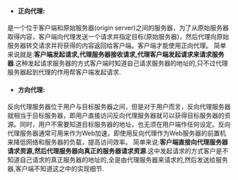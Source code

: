 - #### 正向代理:
是一个位于客户端和原始服务器(origin server)之间的服务器，为了从原始服务器取得内容，客户端向代理发送一个请求并指定目标(原始服务器)，然后代理向原始服务器转交请求并将获得的内容返回给客户端。客户端才能使用正向代理。
简单来说就是:__客户端发起请求,代理服务器接收请求,代理客户端发起请求来请求服务器__.这种发起请求服务器的方式客户端时知道自己请求服务器的地址的,只不过代理服务器起到代理的作用帮客户端发起请求.

- #### 方向代理:
反向代理服务器位于用户与目标服务器之间，但是对于用户而言，反向代理服务器就相当于目标服务器，即用户直接访问反向代理服务器就可以获得目标服务器的资源。同时，用户不需要知道目标服务器的地址，也无须在用户端作任何设定。反向代理服务器通常可用来作为Web加速，即使用反向代理作为Web服务器的前置机来降低网络和服务器的负载，提高访问效率。
简单来说:__客户端直接向代理服务器请求资源,然后代理服务器向真正的服务器请求资源__.这中发起请求的方式客户是不知道自己请求的真正服务器的地址的,全是由代理服务器来请求的,然后发送给服务器,客户端不知道这之中的实现细节.